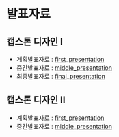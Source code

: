 # 발표자료

## 캡스톤 디자인 I

- 계획발표자료 : [first_presentation](../src/presentation/capstoneDesign1_presentation_220315.pdf)
- 중간발표자료 : [middle_presentation](../src/presentation/%EC%BA%A1%EC%8A%A4%ED%86%A4%EB%94%94%EC%9E%90%EC%9D%B81%20%EC%A4%91%EA%B0%84%EB%B0%9C%ED%91%9C.pptx)
- 최종발표자료 : [final_presentation](../src/presentation/%EC%BA%A1%EC%8A%A4%ED%86%A4%EB%94%94%EC%9E%90%EC%9D%B81%20%EC%B5%9C%EC%A2%85%EB%B0%9C%ED%91%9C.pptx)

## 캡스톤 디자인 II

- 계획발표자료 : [first_presentation](../src/presentation/%EC%BA%A1%EC%8A%A4%ED%86%A4%EB%94%94%EC%9E%90%EC%9D%B8II%20%EA%B3%84%ED%9A%8D%20%EB%B0%9C%ED%91%9C.pptx)
- 중간발표자료 : [middle_presentation](<../src/presentation/%EC%A4%91%EA%B0%84%EB%B0%9C%ED%91%9C%20%EC%9E%90%EB%A3%8C%20(1).pptx>)
